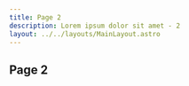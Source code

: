 ```yaml
---
title: Page 2
description: Lorem ipsum dolor sit amet - 2
layout: ../../layouts/MainLayout.astro
---
```


## Page 2

